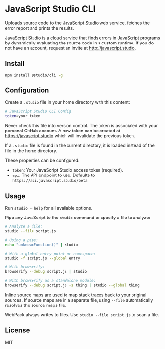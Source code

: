 # JavaScript Studio CLI

Uploads source code to the [JavaScript Studio][1] web service, fetches the
error report and prints the results.

JavaScript Studio is a cloud service that finds errors in JavaScript programs
by dynamically evaluating the source code in a custom runtime. If you do not
have an account, request an invite at <http://javascript.studio>.

## Install

```bash
npm install @studio/cli -g
```

## Configuration

Create a `.studio` file in your home directory with this content:

```bash
# JavaScript Studio CLI Config
token=your_token
```

Never check this file into version control. The token is associated with your
personal GitHub account. A new token can be created at
<https://javascript.studio> which will invalidate the previous token.

If a `.studio` file is found in the current directory, it is loaded instead of
the file in the home directory.

These properties can be configured:

- `token`: Your JavaScript Studio access token (required).
- `api`: The API endpoint to use. Defaults to
  `https://api.javascript.studio/beta`

## Usage

Run `studio --help` for all available options.

Pipe any JavaScript to the `studio` command or specify a file to analyze:

```bash
# Analyze a file:
studio --file script.js

# Using a pipe:
echo "unknownFunction()" | studio

# With a global entry point or namespace:
studio -f script.js --global entry

# With browserify:
browserify --debug script.js | studio

# With browserify as a standalone module:
browserify --debug script.js -s thing | studio --global thing
```

Inline source maps are used to map stack traces back to your original sources.
If source maps are in a separate file, using `--file` automatically resolves
the source maps file.

WebPack always writes to files. Use `studio --file script.js` to scan a file.

## License

MIT

[1]: http://javascript.studio
